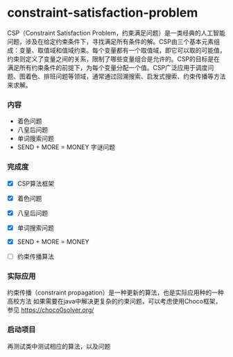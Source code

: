# constraint-satisfaction-problem

CSP（Constraint Satisfaction Problem，约束满足问题）是一类经典的人工智能问题，涉及在给定约束条件下，寻找满足所有条件的解。CSP由三个基本元素组成：变量、取值域和值域约束。每个变量都有一个取值域，即它可以取的可能值，约束则定义了变量之间的关系，限制了哪些变量组合是允许的。CSP的目标是在满足所有约束条件的前提下，为每个变量分配一个值。CSP广泛应用于调度问题、图着色、排班问题等领域，通常通过回溯搜索、启发式搜索、约束传播等方法来求解。

### 内容

- 着色问题
- 八皇后问题
- 单词搜索问题
- SEND + MORE = MONEY 字谜问题


### 完成度

- [x] CSP算法框架
- [x] 着色问题
- [x] 八皇后问题
- [x] 单词搜索问题
- [x] SEND + MORE = MONEY
- [ ] 约束传播算法


### 实际应用
约束传播（constraint propagation）是一种更新的算法，也是实际应用种的一种高校方法
如果需要在java中解决更复杂的约束问题，可以考虑使用Choco框架，参见 https://choco0solver.org/


### 启动项目

再测试类中测试相应的算法，以及问题
